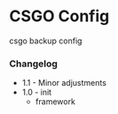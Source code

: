 # CSGO Config

csgo backup config

### Changelog

- 1.1 - Minor adjustments
- 1.0 - init
  - framework
